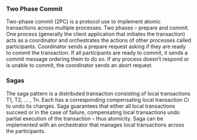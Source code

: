 ### Two Phase Commit
Two-phase commit (2PC) is a protocol use to implement atomic transactions across multiple processes. Two phases – prepare and commit. One process (generally the client application that initiates the transaction) acts as a coordinator and orchestrates the actions of other processes called participants. Coordinator sends a prepare request asking if they are ready to commit the transaction. If all participants are ready to commit, it sends a commit message ordering them to do so. If any process doesn’t respond or is unable to commit, the coordinator sends an abort request.

### Sagas
The saga pattern is a distributed transaction consisting of local transactions T1, T2, … , Tn. Each has a corresponding compensating local transaction Ci to undo its changes. Saga guarantees that either all local transactions succeed or in the case of failure, compensating local transactions undo partial execution of the transaction – thus atomicity. Saga can be implemented with an orchestrator that manages local transactions across the participants.